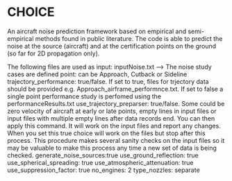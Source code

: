 # CHOICE
An aircraft noise prediction framework based on empirical and semi-empirical methods found in public literature. 
The code is able to predict the noise at the source (aircraft) and at the certification points on the ground (so far for 2D propagation only).  

The following files are used as input:
inputNoise.txt --> The noise study cases are defined
point: can be Approach, Cutback or Sideline
trajectory_performance: true/false. If set to true, files for trjectory data should be provided e.g. Approach_airframe_performnce.txt. 
						If set to false a single point performance study is perfomed using the performanceResults.txt
use_trajectory_preparser: true/false. Some could be zero velocity of aircraft at early or late points, empty lines in input files or input files with multiple empty lines after data records end. You can then apply this command. It will work on the input files and report any changes. When you set this true choice will work on the files but stop after this process. This procedure makes several sanity checks on the input files so it may be valuable to make this process any time a new set of data is being checked.
generate_noise_sources:true
use_ground_reflection: true
use_spherical_spreading: true
use_atmospheric_attenuation: true
use_suppression_factor: true
no_engines: 2
type_nozzles: separate
